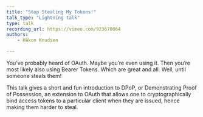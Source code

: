 ```yaml
---
title: "Stop Stealing My Tokens!"
talk_type: "Lightning talk"
type: talk
recording_url: https://vimeo.com/923670064
authors:
    - Håkon Knudsen

---
```

You’ve probably heard of OAuth. Maybe you’re even using it. Then you’re most likely also using Bearer Tokens. Which are great and all. Well, until someone steals them!

This talk gives a short and fun introduction to DPoP, or Demonstrating Proof of Possession, an extension to OAuth that allows one to cryptographically bind access tokens to a particular client when they are issued, hence making them harder to steal. 
